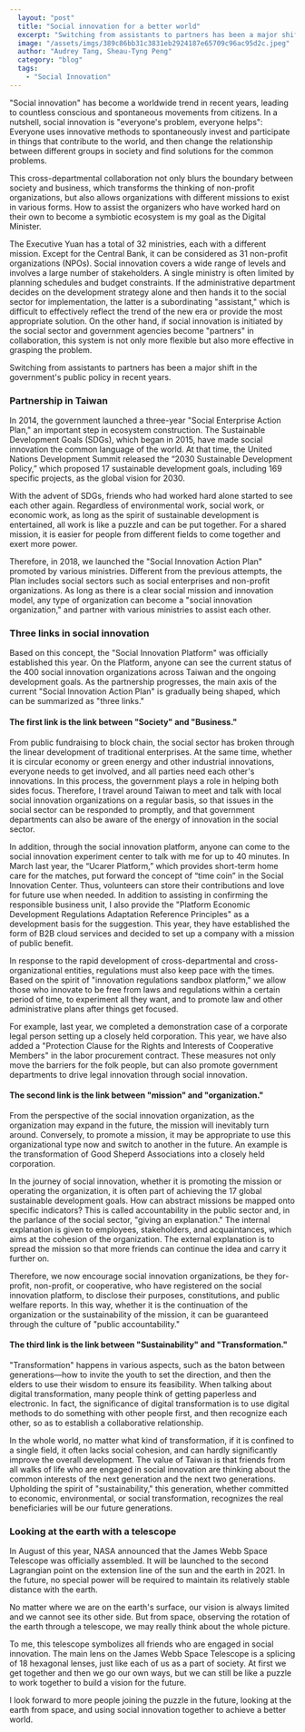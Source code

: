 ```yaml
---
  layout: "post"
  title: "Social innovation for a better world"
  excerpt: "Switching from assistants to partners has been a major shift in the government's public policy in recent years."
  image: "/assets/imgs/389c86bb31c3831eb2924187e65709c96ac95d2c.jpeg"
  author: "Audrey Tang, Sheau-Tyng Peng"
  category: "blog"
  tags: 
    - "Social Innovation"
---
```


"Social innovation" has become a worldwide trend in recent years, leading to countless conscious and spontaneous movements from citizens. In a nutshell, social innovation is "everyone's problem, everyone helps": Everyone uses innovative methods to spontaneously invest and participate in things that contribute to the world, and then change the relationship between different groups in society and find solutions for the common problems.

This cross-departmental collaboration not only blurs the boundary between society and business, which transforms the thinking of non-profit organizations, but also allows organizations with different missions to exist in various forms. How to assist the organizers who have worked hard on their own to become a symbiotic ecosystem is my goal as the Digital Minister.

The Executive Yuan has a total of 32 ministries, each with a different mission. Except for the Central Bank, it can be considered as 31 non-profit organizations (NPOs). Social innovation covers a wide range of levels and involves a large number of stakeholders. A single ministry is often limited by planning schedules and budget constraints. If the administrative department decides on the development strategy alone and then hands it to the social sector for implementation, the latter is a subordinating "assistant," which is difficult to effectively reflect the trend of the new era or provide the most appropriate solution. On the other hand, if social innovation is initiated by the social sector and government agencies become "partners" in collaboration, this system is not only more flexible but also more effective in grasping the problem.

Switching from assistants to partners has been a major shift in the government's public policy in recent years.

### Partnership in Taiwan

In 2014, the government launched a three-year "Social Enterprise Action Plan," an important step in ecosystem construction. The Sustainable Development Goals (SDGs), which began in 2015, have made social innovation the common language of the world. At that time, the United Nations Development Summit released the “2030 Sustainable Development Policy,” which proposed 17 sustainable development goals, including 169 specific projects, as the global vision for 2030.

With the advent of SDGs, friends who had worked hard alone started to see each other again. Regardless of environmental work, social work, or economic work, as long as the spirit of sustainable development is entertained, all work is like a puzzle and can be put together. For a shared mission, it is easier for people from different fields to come together and exert more power.

Therefore, in 2018, we launched the "Social Innovation Action Plan" promoted by various ministries. Different from the previous attempts, the Plan includes social sectors such as social enterprises and non-profit organizations. As long as there is a clear social mission and innovation model, any type of organization can become a "social innovation organization," and partner with various ministries to assist each other.

### Three links in social innovation

Based on this concept, the "Social Innovation Platform" was officially established this year. On the Platform, anyone can see the current status of the 400 social innovation organizations across Taiwan and the ongoing development goals. As the partnership progresses, the main axis of the current "Social Innovation Action Plan" is gradually being shaped, which can be summarized as "three links."

#### The first link is the link between "Society" and "Business."

From public fundraising to block chain, the social sector has broken through the linear development of traditional enterprises. At the same time, whether it is circular economy or green energy and other industrial innovations, everyone needs to get involved, and all parties need each other's innovations. In this process, the government plays a role in helping both sides focus. Therefore, I travel around Taiwan to meet and talk with local social innovation organizations on a regular basis, so that issues in the social sector can be responded to promptly, and that government departments can also be aware of the energy of innovation in the social sector.

In addition, through the social innovation platform, anyone can come to the social innovation experiment center to talk with me for up to 40 minutes. In March last year, the “Ucarer Platform,” which provides short-term home care for the matches, put forward the concept of “time coin” in the Social Innovation Center. Thus, volunteers can store their contributions and love for future use when needed. In addition to assisting in confirming the responsible business unit, I also provide the "Platform Economic Development Regulations Adaptation Reference Principles" as a development basis for the suggestion. This year, they have established the form of B2B cloud services and decided to set up a company with a mission of public benefit.

In response to the rapid development of cross-departmental and cross-organizational entities, regulations must also keep pace with the times. Based on the spirit of "innovation regulations sandbox platform," we allow those who innovate to be free from laws and regulations within a certain period of time, to experiment all they want, and to promote law and other administrative plans after things get focused.

For example, last year, we completed a demonstration case of a corporate legal person setting up a closely held corporation. This year, we have also added a "Protection Clause for the Rights and Interests of Cooperative Members" in the labor procurement contract. These measures not only move the barriers for the folk people, but can also promote government departments to drive legal innovation through social innovation.

#### The second link is the link between "mission" and "organization."

From the perspective of the social innovation organization, as the organization may expand in the future, the mission will inevitably turn around. Conversely, to promote a mission, it may be appropriate to use this organizational type now and switch to another in the future. An example is the transformation of Good Sheperd Associations into a closely held corporation.

In the journey of social innovation, whether it is promoting the mission or operating the organization, it is often part of achieving the 17 global sustainable development goals. How can abstract missions be mapped onto specific indicators? This is called accountability in the public sector and, in the parlance of the social sector, "giving an explanation." The internal explanation is given to employees, stakeholders, and acquaintances, which aims at the cohesion of the organization. The external explanation is to spread the mission so that more friends can continue the idea and carry it further on.

Therefore, we now encourage social innovation organizations, be they for-profit, non-profit, or cooperative, who have registered on the social innovation platform, to disclose their purposes, constitutions, and public welfare reports. In this way, whether it is the continuation of the organization or the sustainability of the mission, it can be guaranteed through the culture of "public accountability."

#### The third link is the link between "Sustainability" and "Transformation."

"Transformation" happens in various aspects, such as the baton between generations—how to invite the youth to set the direction, and then the elders to use their wisdom to ensure its feasibility. When talking about digital transformation, many people think of getting paperless and electronic. In fact, the significance of digital transformation is to use digital methods to do something with other people first, and then recognize each other, so as to establish a collaborative relationship.

In the whole world, no matter what kind of transformation, if it is confined to a single field, it often lacks social cohesion, and can hardly significantly improve the overall development. The value of Taiwan is that friends from all walks of life who are engaged in social innovation are thinking about the common interests of the next generation and the next two generations. Upholding the spirit of "sustainability," this generation, whether committed to economic, environmental, or social transformation, recognizes the real beneficiaries will be our future generations.

### Looking at the earth with a telescope

In August of this year, NASA announced that the James Webb Space Telescope was officially assembled. It will be launched to the second Lagrangian point on the extension line of the sun and the earth in 2021. In the future, no special power will be required to maintain its relatively stable distance with the earth.

No matter where we are on the earth's surface, our vision is always limited and we cannot see its other side. But from space, observing the rotation of the earth through a telescope, we may really think about the whole picture.

To me, this telescope symbolizes all friends who are engaged in social innovation. The main lens on the James Webb Space Telescope is a splicing of 18 hexagonal lenses, just like each of us as a part of society. At first we get together and then we go our own ways, but we can still be like a puzzle to work together to build a vision for the future.

I look forward to more people joining the puzzle in the future, looking at the earth from space, and using social innovation together to achieve a better world.
